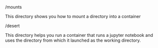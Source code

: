/mounts

This directory shows you how to mount a directory into a container

/desert

This directory helps you run a container that runs a jupyter notebook and uses the directory from which it launched as the working directory.